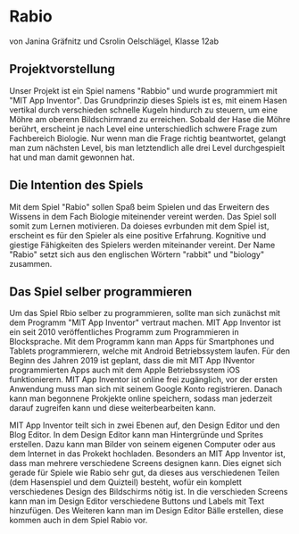 # Rabio 

von Janina Gräfnitz und Csrolin Oelschlägel, Klasse 12ab

## Projektvorstellung

Unser Projekt ist ein Spiel namens "Rabbio" und wurde programmiert mit "MIT App Inventor". Das Grundprinzip dieses Spiels ist es, mit einem Hasen vertikal durch verschieden schnelle Kugeln hindurch zu steuern, um eine Möhre am oberenn Bildschirmrand zu erreichen. Sobald der Hase die Möhre berührt, erscheint je nach Level eine unterschiedlich schwere Frage zum Fachbereich Biologie. Nur wenn man die Frage richtig beantwortet, gelangt man zum nächsten Level, bis man letztendlich alle drei Level durchgespielt hat und man damit gewonnen hat.

## Die Intention des Spiels

Mit dem Spiel "Rabio" sollen Spaß beim Spielen und das Erweitern des Wissens in dem Fach Biologie miteinender vereint werden. Das Spiel soll somit zum Lernen motivieren. Da doieses evrbunden mit dem Spiel ist, erscheint es für den Spieler als eine positive Erfahrung. Kognitive und giestige Fähigkeiten des Spielers werden miteinander vereint.
Der Name "Rabio" setzt sich aus den englischen Wörtern "rabbit" und "biology" zusammen. 

## Das Spiel selber programmieren

Um das Spiel Rbio selber zu programmieren, sollte man sich zunächst mit dem Programm "MIT App Inventor" vertraut machen.
MIT App Inventor ist ein seit 2010 veröffentliches Programm zum Programmieren in Blocksprache. 
Mit dem Programm kann man Apps für Smartphones und Tablets programmierern, welche mit Android Betriebssystem laufen. Für den Beginn des Jahren 2019 ist geplant, dass die mit MIT App INventor programmierten Apps auch mit dem Apple Betriebssystem iOS funktionierern.
MIT App Inventor ist online frei zugänglich, vor der ersten Anwendung muss man sich mit seinem Google Konto registrieren.
Danach kann man begonnene Prokjekte online speichern, sodass man jederzeit darauf zugreifen kann und diese weiterbearbeiten kann.

MIT App Inventor teilt sich in zwei Ebenen auf, den Design Editor und den Blog Editor. 
In dem Design Editor kann man Hintergründe und Sprites erstellen. Dazu kann man Bilder von seinem eigenen Computer oder aus dem Internet in das Prokekt hochladen. Besonders an MIT App Inventor ist, dass man mehrere verschiedene Screens designen kann. Dies eignet sich gerade für Spiele wie Rabio sehr gut, da dieses aus verschiedenen Teilen (dem Hasenspiel und dem Quizteil) besteht, wofür ein komplett verschiedenes Design des Bildschirms nötig ist. 
In die verschieden Screens kann man im Design Editor verschiedene Buttons und Labels mit Text hinzufügen.
Des Weiteren kann man im Design Editor Bälle erstellen, diese kommen auch in dem Spiel Rabio vor.
